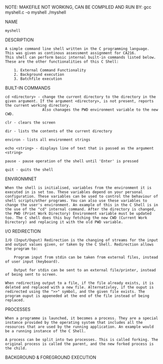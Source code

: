 NOTE: MAKEFILE NOT WORKING, CAN BE COMPILED AND RUN BY:
    gcc myshell.c -o myshell
    ./myshell <arguments>

NAME

    myshell

DESCRIPTION

    A simple command line shell written in the C programming language. This was given as continous assessment assignment for CA216.
    This shell can perform basic internal built-in commands listed below. These are the other functionalities of this C Shell:

        1. External Command Functionality
        2. Background execution
        3. Batchfile execution

BUILT-IN COMMANDS

    cd <directory> - change the current directory to the directory in the given argument. If the argument <directory>, is not present, reports the current working directory.
                     Also chanages the PWD environment variable to the new CWD.

    clr - clears the screen 

    dir - lists the contents of the current directory

    environ - lists all environment strings

    echo <string> - displays line of text that is passed as the argument <string>

    pause - pause operation of the shell until 'Enter' is pressed

    quit - quits the shell

ENVIRONMNET

    When the shell is initialised, variables from the environment it is executed in is set too. These variables depend on your personal configuration. These variables can be used to control the behaviour of shell scripts/other programs. You can also use these variables to change the user's environment. An example of this in the C Shell is in the use of the "cd" internal command. After the directory is changed, the PWD (Print Work Directory) Environment variable must be updated too. The C shell does this buy fetching the new CWD (Current Work Directory) and replacing it with the old PWD variable.

I/O REDIRECTION

    I/O (Input/Ouput) Redirection is the changing of streams for the input and output values given, or taken by the C Shell. Redirection allows the program to:

        Program input from stdin can be taken from external files, instead of user input (keyboard).

        Output for stdin can be sent to an external file/printer, instead of being sent to screen.
    
    When redirecting output to a file, if the file already exists, it is deleted and replaced with a new file. Alternativley, if the ouput is redirected using the ">>" symbol, and the given file exists. The program ouput is appeneded at the end of the file instead of being replaced.

PROCESSES

    When a programme is launched, it becomes a process. They are a special instance provided by the operating system that includes all the resources that are used by the running application. An example would be a running instance of the C Shell.

    A process can be split into two processes. This is called forking. The original process is called the parent, and the new forked process is the child.

BACKGROUND & FOREGROUND EXECUTION

